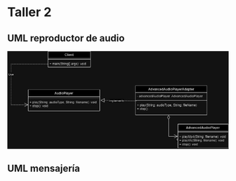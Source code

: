 # Taller 2

## UML reproductor de audio
![UML del reproductor de audio](UMLAudioPlayer.png)

## UML mensajería
